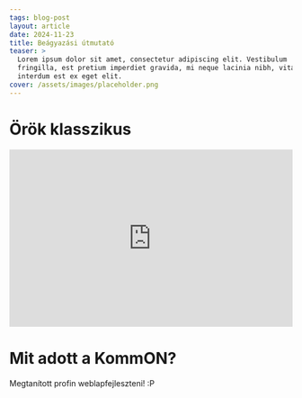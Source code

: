 ```yaml
---
tags: blog-post
layout: article
date: 2024-11-23
title: Beágyazási útmutató
teaser: >
  Lorem ipsum dolor sit amet, consectetur adipiscing elit. Vestibulum
  fringilla, est pretium imperdiet gravida, mi neque lacinia nibh, vitae
  interdum est ex eget elit.
cover: /assets/images/placeholder.png
---
```


# Örök klasszikus 

<iframe width="100%" height="315" src="https://www.youtube.com/embed/lNUxJ6SL7T0?si=ExTN0At08Vs0slve" title="YouTube video player" frameborder="0" allow="accelerometer; autoplay; clipboard-write; encrypted-media; gyroscope; picture-in-picture; web-share" referrerpolicy="strict-origin-when-cross-origin" allowfullscreen></iframe>

# Mit adott a KommON?

Megtanított profin weblapfejleszteni! :P 